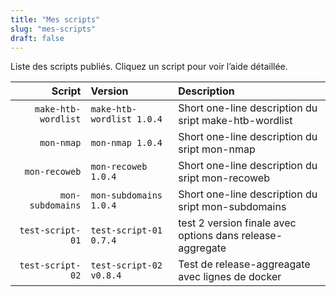 ```yaml
---
title: "Mes scripts"
slug: "mes-scripts"
draft: false
---
```


Liste des scripts publiés. Cliquez un script pour voir l’aide détaillée.

| Script | Version | Description |
|-------:|:--------|:------------|
| `make-htb-wordlist` | `make-htb-wordlist 1.0.4` | Short one-line description du sript make-htb-wordlist |
| `mon-nmap` | `mon-nmap 1.0.4` | Short one-line description du sript mon-nmap |
| `mon-recoweb` | `mon-recoweb 1.0.4` | Short one-line description du sript mon-recoweb |
| `mon-subdomains` | `mon-subdomains 1.0.4` | Short one-line description du sript mon-subdomains |
| `test-script-01` | `test-script-01 0.7.4` | test 2 version finale avec options dans release-aggregate |
| `test-script-02` | `test-script-02 v0.8.4` | Test de release-aggreagate avec lignes de docker |
